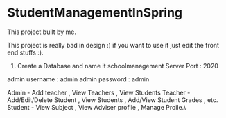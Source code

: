 # StudentManagementInSpring

This project built by me. 

This project is really bad in design :) if you want to use it just edit the front end stuffs :).

1. Create a Database and name it schoolmanagement
Server Port : 2020

admin username : admin
admin password : admin

Admin - Add teacher , View Teachers , View Students
Teacher - Add/Edit/Delete Student , View Students , Add/View Student Grades , etc.
Student - View Subject , View Adviser profile , Manage Proile.\
